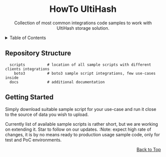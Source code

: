 <a id="top"></a>
<div>
<h1 align="center">HowTo UltiHash</h1>
  <p align="center">
Collection of most common integrations code samples to work with UltiHash storage solution.
  </p>
</div>

<!-- TABLE OF CONTENTS -->
<details>
  <summary>Table of Contents</summary>
  <ol>
    <li>
      <a href='#repository-structure'>Repository Structure</a>
    </li>
    <li>
      <a href="#getting-started">Getting Started</a>
      <ul>
        <li><a href="#prerequisites">Prerequisites</a></li>
      </ul>
    </li>
  </ol>
</details>

## Repository Structure
<a id="#repository-structure"></a>
```
  scripts          # location of all sample scripts with different clients integrations
    boto3          # boto3 sample script integrations, few use-cases inside
  docs             # additional documentation          
```
## Getting Started
<a id="#getting-started"></a>
Simply download suitable sample script for your use-case and run it close to the source of data you wish to upload. 

Currently list of available sample scripts is rather short, but we are working on extending it. Star to follow on our updates. 
:Note: expect high rate of changes, it is by no means ready to production usage sample code, only for test and PoC environments. 

<div style="text-align: right;">
    <a href="#top">Back to Top</a>
</div>

